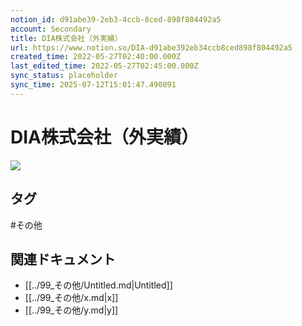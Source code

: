 ```yaml
---
notion_id: d91abe39-2eb3-4ccb-8ced-898f804492a5
account: Secondary
title: DIA株式会社（外実績）
url: https://www.notion.so/DIA-d91abe392eb34ccb8ced898f804492a5
created_time: 2022-05-27T02:40:00.000Z
last_edited_time: 2022-05-27T02:45:00.000Z
sync_status: placeholder
sync_time: 2025-07-12T15:01:47.490891
---
```

# DIA株式会社（外実績）

![](https://prod-files-secure.s3.us-west-2.amazonaws.com/d58fe38c-a9d4-4466-aed9-85604b7b2c6d/06a98809-8a21-433e-8186-e3e466de21d6/Untitled.png?X-Amz-Algorithm=AWS4-HMAC-SHA256&X-Amz-Content-Sha256=UNSIGNED-PAYLOAD&X-Amz-Credential=ASIAZI2LB4662ADSN3VA%2F20250719%2Fus-west-2%2Fs3%2Faws4_request&X-Amz-Date=20250719T060552Z&X-Amz-Expires=3600&X-Amz-Security-Token=IQoJb3JpZ2luX2VjEIX%2F%2F%2F%2F%2F%2F%2F%2F%2F%2FwEaCXVzLXdlc3QtMiJHMEUCIQDFYqHF%2BMH99%2FxY0OET5FrX0ltmjiiU3v%2BKsHJ319jurwIgAn8Zmh4gVw3R9DHsTTKUOTC4I%2B9drQUHQQ6gzA%2BieHYqiAQInv%2F%2F%2F%2F%2F%2F%2F%2F%2F%2FARAAGgw2Mzc0MjMxODM4MDUiDJYEoQRNJXeqymyWHCrcAyMHBgZ4V9TxnvXfmdJs6lY%2Bs%2Br%2FOezPcaG08yh3EzrT6%2FgAh7%2BaFTuCNxBL4%2FHaQVObJYgEeiuyeNR2stgwzAvGzx0MiqsVaEKuXg2LI7auzChSNP6pAgQWSSGXd6Bj846FzWk5iGwUjb8VDXhtX9HC4OD8ElleMrrsfTPGQ%2FEYAGRNvey1hxZxR9cooaQ3yhOhO21njBwfX02zsJHkT17Ftrn%2BdzH8XL%2BvDQ2CMSbuJWTifVwEjQoaNB5jj9UWE%2BaaWSogdmQvUDsI06akmg6Dlc6qDxQmcxEJV3APMOz4uocHcWCo3JMZuWqNBpiu8lyYFEjke33iN0ZOqnCejU9DHdJPMwF%2Ffb0B2smgvxWmxje%2B1HLMV6TwkvZ1Ba5ne9DPVL%2FGHC14D%2BnNljYE1Y7mlSJVuhpk0GKe%2F9nCOhxRLbhAQqP53VyL8Klbj0SDU%2FdNrGBpWENdRi%2BJpW89EWKM6w3GE6KFRksRtX2E7N4yzAJc%2F%2BLzEwRc4FunLcktPR0OnHPUJTNnIuvH03I2E7BEUM5ZbJfxUdORekVyfw%2BpZk0j2f4sBYDPFC7wCiM9AlOpLHnwPcf8rKtLhqU7fVB9Yxkpi2mARfxouX51w%2B1Qz6Fi72mDHYF0bjbNMPXE7MMGOqUBUJDAwY9AeV3Dvl8ezFyFJkh%2Bq83BgEvC%2BB5XBvmdI6BKotdM4P8UZebQgxrUks3lOShEROn%2BAQjddbIXaDMzOJ0qUo9QXQL2XSRKQuqstSi90WuhoGNIK0dguXhYPgSM1Rkg8M0j5e5iDJwhnPLi7e%2FJe1xmjhRTWmDCUIjwOHwosh1%2Bb6SPDZKaXrN1NWGGD5AIIXPjrScMQ2dwRAOSPaMBSPj4&X-Amz-Signature=296e6a52d5951b97dc5debb778431250b54585fb8a19253e8ddb43b0e6b1fb1f&X-Amz-SignedHeaders=host&x-amz-checksum-mode=ENABLED&x-id=GetObject)

## タグ

#その他 

## 関連ドキュメント

- [[../99_その他/Untitled.md|Untitled]]
- [[../99_その他/x.md|x]]
- [[../99_その他/y.md|y]]
